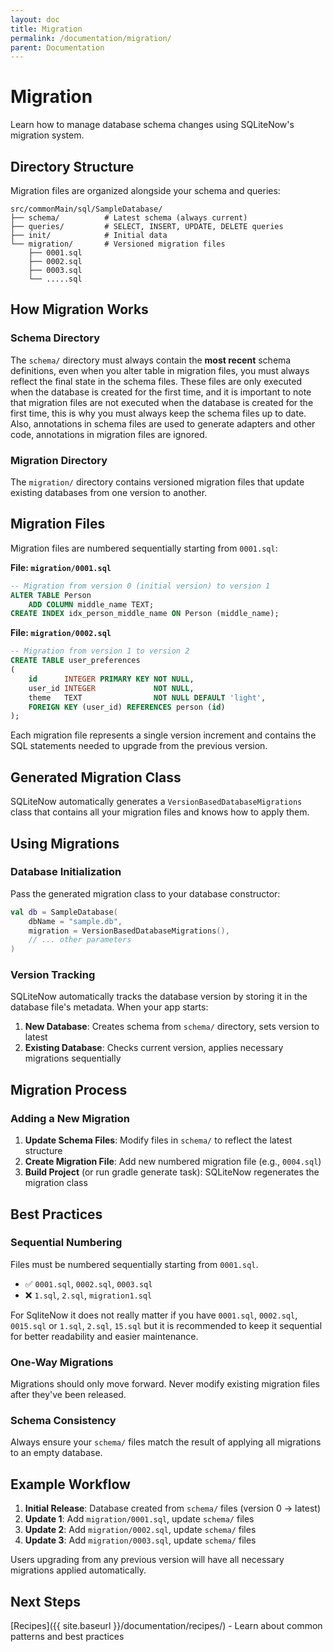 ```yaml
---
layout: doc
title: Migration
permalink: /documentation/migration/
parent: Documentation
---
```


# Migration

Learn how to manage database schema changes using SQLiteNow's migration system.

## Directory Structure

Migration files are organized alongside your schema and queries:

```
src/commonMain/sql/SampleDatabase/
├── schema/          # Latest schema (always current)
├── queries/         # SELECT, INSERT, UPDATE, DELETE queries
├── init/            # Initial data
└── migration/       # Versioned migration files
    ├── 0001.sql
    ├── 0002.sql
    ├── 0003.sql
    └── .....sql
```

## How Migration Works

### Schema Directory

The `schema/` directory must always contain the **most recent** schema definitions, even when you
alter table in migration files, you must always reflect the final state in the schema files.
These files are only executed when the database is created for the first time, and it is important
to note that migration files are not executed when the database is created for the first time,
this is why you must always keep the schema files up to date. Also, annotations in schema files
are used to generate adapters and other code, annotations in migration files are ignored.

### Migration Directory

The `migration/` directory contains versioned migration files that update existing databases from
one version to another.

## Migration Files

Migration files are numbered sequentially starting from `0001.sql`:

**File: `migration/0001.sql`**

```sql
-- Migration from version 0 (initial version) to version 1
ALTER TABLE Person
    ADD COLUMN middle_name TEXT;
CREATE INDEX idx_person_middle_name ON Person (middle_name);
```

**File: `migration/0002.sql`**

```sql
-- Migration from version 1 to version 2
CREATE TABLE user_preferences
(
    id      INTEGER PRIMARY KEY NOT NULL,
    user_id INTEGER             NOT NULL,
    theme   TEXT                NOT NULL DEFAULT 'light',
    FOREIGN KEY (user_id) REFERENCES person (id)
);
```

Each migration file represents a single version increment and contains the SQL statements needed to upgrade from the
previous version.

## Generated Migration Class

SQLiteNow automatically generates a `VersionBasedDatabaseMigrations` class that contains all your migration files
and knows how to apply them.

## Using Migrations

### Database Initialization

Pass the generated migration class to your database constructor:

```kotlin
val db = SampleDatabase(
    dbName = "sample.db",
    migration = VersionBasedDatabaseMigrations(),
    // ... other parameters
)
```

### Version Tracking

SQLiteNow automatically tracks the database version by storing it in the database file's metadata.
When your app starts:

1. **New Database**: Creates schema from `schema/` directory, sets version to latest
2. **Existing Database**: Checks current version, applies necessary migrations sequentially

## Migration Process

### Adding a New Migration

1. **Update Schema Files**: Modify files in `schema/` to reflect the latest structure
2. **Create Migration File**: Add new numbered migration file (e.g., `0004.sql`)
3. **Build Project** (or run gradle generate task): SQLiteNow regenerates the migration class

## Best Practices

### Sequential Numbering

Files must be numbered sequentially starting from `0001.sql`.

- ✅ `0001.sql`, `0002.sql`, `0003.sql`
- ❌ `1.sql`, `2.sql`, `migration1.sql`

For SqliteNow it does not really matter if you have `0001.sql`, `0002.sql`, `0015.sql` or `1.sql`, `2.sql`, `15.sql`
but it is recommended to keep it sequential for better readability and easier maintenance.

### One-Way Migrations

Migrations should only move forward. Never modify existing migration files after they've been released.

### Schema Consistency

Always ensure your `schema/` files match the result of applying all migrations to an empty database.

## Example Workflow

1. **Initial Release**: Database created from `schema/` files (version 0 → latest)
2. **Update 1**: Add `migration/0001.sql`, update `schema/` files
3. **Update 2**: Add `migration/0002.sql`, update `schema/` files
4. **Update 3**: Add `migration/0003.sql`, update `schema/` files

Users upgrading from any previous version will have all necessary migrations applied automatically.

## Next Steps

[Recipes]({{ site.baseurl }}/documentation/recipes/) - Learn about common patterns and best practices
